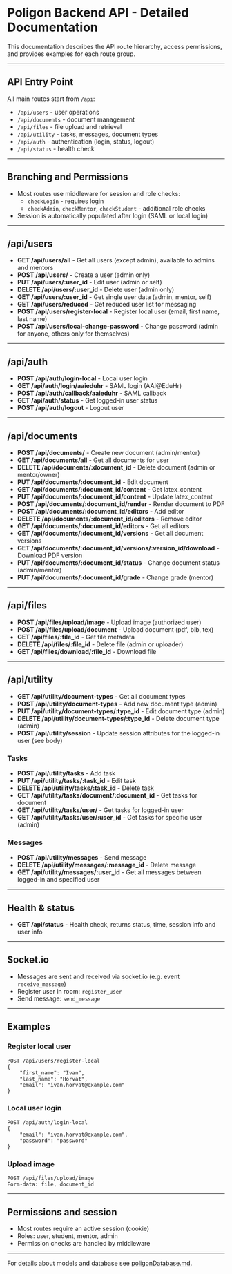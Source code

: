 
# Poligon Backend API - Detailed Documentation

This documentation describes the API route hierarchy, access permissions, and provides examples for each route group.

---

## API Entry Point

All main routes start from `/api`:
- `/api/users` - user operations
- `/api/documents` - document management
- `/api/files` - file upload and retrieval
- `/api/utility` - tasks, messages, document types
- `/api/auth` - authentication (login, status, logout)
- `/api/status` - health check

---

## Branching and Permissions
- Most routes use middleware for session and role checks:
	- `checkLogin` - requires login
	- `checkAdmin`, `checkMentor`, `checkStudent` - additional role checks
- Session is automatically populated after login (SAML or local login)

---

## /api/users
- **GET /api/users/all** - Get all users (except admin), available to admins and mentors
- **POST /api/users/** - Create a user (admin only)
- **PUT /api/users/:user_id** - Edit user (admin or self)
- **DELETE /api/users/:user_id** - Delete user (admin only)
- **GET /api/users/:user_id** - Get single user data (admin, mentor, self)
- **GET /api/users/reduced** - Get reduced user list for messaging
- **POST /api/users/register-local** - Register local user (email, first name, last name)
- **POST /api/users/local-change-password** - Change password (admin for anyone, others only for themselves)

---

## /api/auth
- **POST /api/auth/login-local** - Local user login
- **GET /api/auth/login/aaieduhr** - SAML login (AAI@EduHr)
- **POST /api/auth/callback/aaieduhr** - SAML callback
- **GET /api/auth/status** - Get logged-in user status
- **POST /api/auth/logout** - Logout user

---

## /api/documents
- **POST /api/documents/** - Create new document (admin/mentor)
- **GET /api/documents/all** - Get all documents for user
- **DELETE /api/documents/:document_id** - Delete document (admin or mentor/owner)
- **PUT /api/documents/:document_id** - Edit document
- **GET /api/documents/:document_id/content** - Get latex_content
- **PUT /api/documents/:document_id/content** - Update latex_content
- **POST /api/documents/:document_id/render** - Render document to PDF
- **POST /api/documents/:document_id/editors** - Add editor
- **DELETE /api/documents/:document_id/editors** - Remove editor
- **GET /api/documents/:document_id/editors** - Get all editors
- **GET /api/documents/:document_id/versions** - Get all document versions
- **GET /api/documents/:document_id/versions/:version_id/download** - Download PDF version
- **PUT /api/documents/:document_id/status** - Change document status (admin/mentor)
- **PUT /api/documents/:document_id/grade** - Change grade (mentor)

---

## /api/files
- **POST /api/files/upload/image** - Upload image (authorized user)
- **POST /api/files/upload/document** - Upload document (pdf, bib, tex)
- **GET /api/files/:file_id** - Get file metadata
- **DELETE /api/files/:file_id** - Delete file (admin or uploader)
- **GET /api/files/download/:file_id** - Download file

---

## /api/utility
- **GET /api/utility/document-types** - Get all document types
- **POST /api/utility/document-types** - Add new document type (admin)
- **PUT /api/utility/document-types/:type_id** - Edit document type (admin)
- **DELETE /api/utility/document-types/:type_id** - Delete document type (admin)
- **POST /api/utility/session** - Update session attributes for the logged-in user (see body)


### Tasks
- **POST /api/utility/tasks** - Add task
- **PUT /api/utility/tasks/:task_id** - Edit task
- **DELETE /api/utility/tasks/:task_id** - Delete task
- **GET /api/utility/tasks/document/:document_id** - Get tasks for document
- **GET /api/utility/tasks/user/** - Get tasks for logged-in user
- **GET /api/utility/tasks/user/:user_id** - Get tasks for specific user (admin)

### Messages
- **POST /api/utility/messages** - Send message
- **DELETE /api/utility/messages/:message_id** - Delete message
- **GET /api/utility/messages/:user_id** - Get all messages between logged-in and specified user

---

## Health & status
- **GET /api/status** - Health check, returns status, time, session info and user info

---

## Socket.io
- Messages are sent and received via socket.io (e.g. event `receive_message`)
- Register user in room: `register_user`
- Send message: `send_message`

---

## Examples
### Register local user
```http
POST /api/users/register-local
{
	"first_name": "Ivan",
	"last_name": "Horvat",
	"email": "ivan.horvat@example.com"
}
```

### Local user login
```http
POST /api/auth/login-local
{
	"email": "ivan.horvat@example.com",
	"password": "password"
}
```

### Upload image
```http
POST /api/files/upload/image
Form-data: file, document_id
```

---

## Permissions and session
- Most routes require an active session (cookie)
- Roles: user, student, mentor, admin
- Permission checks are handled by middleware

---

For details about models and database see [poligonDatabase.md](./poligonDatabase.md).
